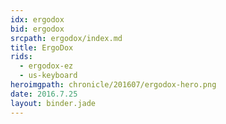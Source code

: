 ```yaml
---
idx: ergodox
bid: ergodox
srcpath: ergodox/index.md
title: ErgoDox
rids:
  - ergodox-ez
  - us-keyboard
heroimgpath: chronicle/201607/ergodox-hero.png
date: 2016.7.25
layout: binder.jade
---
```

